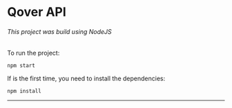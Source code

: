 # Qover API

###### This project was build using NodeJS

To run the project:
```
npm start
```

If is the first time, you need to install the dependencies:
```
npm install
```

------------
